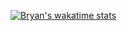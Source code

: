 
[![Bryan's wakatime stats](https://github-readme-stats.vercel.app/api/wakatime?username=@bryanbill)](https://github.com/bryanbill)

